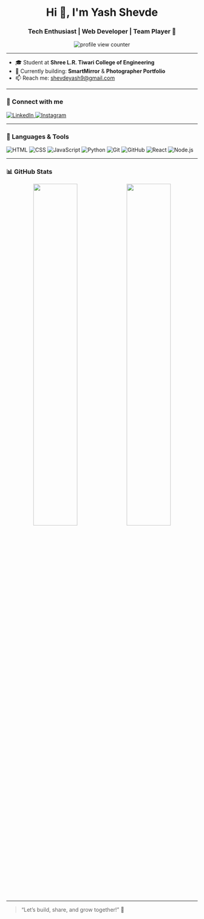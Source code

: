 <h1 align="center">Hi 👋, I'm Yash Shevde</h1>
<h3 align="center">Tech Enthusiast | Web Developer | Team Player 🚀</h3>

<p align="center">
  <img src="https://komarev.com/ghpvc/?username=Shevdeyash&label=Profile%20views&color=0e75b6&style=flat" alt="profile view counter" />
</p>

---

- 🎓 Student at **Shree L.R. Tiwari College of Engineering**
- 🔭 Currently building: **SmartMirror** & **Photographer Portfolio**
- 📫 Reach me: [shevdeyash9@gmail.com](mailto:shevdeyash9@gmail.com)

---

### 🧩 Connect with me

<p align="left">
  <a href="https://www.linkedin.com/in/yashshevde/" target="_blank">
    <img src="https://img.shields.io/badge/LinkedIn-0077B5?style=for-the-badge&logo=linkedin&logoColor=white" alt="LinkedIn"/>
  </a>
  <a href="https://www.instagram.com/_mryashshevde_/" target="_blank">
    <img src="https://img.shields.io/badge/Instagram-E4405F?style=for-the-badge&logo=instagram&logoColor=white" alt="Instagram"/>
  </a>
</p>

---

### 🧰 Languages & Tools

<p align="left"> 
  <img src="https://img.icons8.com/color/48/html-5.png" title="HTML" />
  <img src="https://img.icons8.com/color/48/css3.png" title="CSS" />
  <img src="https://img.icons8.com/color/48/javascript.png" title="JavaScript" />
  <img src="https://img.icons8.com/color/48/python--v1.png" title="Python" />
  <img src="https://img.icons8.com/color/48/git.png" title="Git" />
  <img src="https://img.icons8.com/fluency/48/github.png" title="GitHub" />
  <img src="https://img.icons8.com/color/48/react-native.png" title="React" />
  <img src="https://img.icons8.com/color/48/nodejs.png" title="Node.js" />
</p>

---

### 📊 GitHub Stats

<p align="center">
  <img src="https://github-readme-stats.vercel.app/api?username=Shevdeyash&show_icons=true&theme=tokyonight" width="48%" />
  <img src="https://github-readme-stats.vercel.app/api/top-langs/?username=Shevdeyash&layout=compact&theme=tokyonight" width="48%" />
</p>

---

> “Let’s build, share, and grow together!” 🌟

